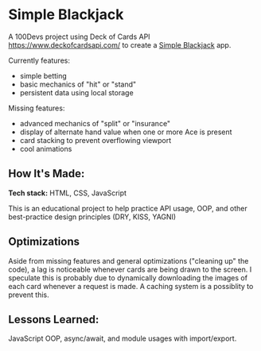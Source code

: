 
# Simple Blackjack
A 100Devs project using Deck of Cards API https://www.deckofcardsapi.com/ to create a [Simple Blackjack](https://johnnyjaywu.github.io/blackjack/) app.

Currently features:
- simple betting
- basic mechanics of "hit" or "stand"
- persistent data using local storage

Missing features:
- advanced mechanics of "split" or "insurance"
- display of alternate hand value when one or more Ace is present
- card stacking to prevent overflowing viewport
- cool animations


## How It's Made:

**Tech stack:** HTML, CSS, JavaScript

This is an educational project to help practice API usage, OOP, and other best-practice design principles (DRY, KISS, YAGNI)

## Optimizations
Aside from missing features and general optimizations ("cleaning up" the code), a lag is noticeable whenever cards are being drawn to the screen. I speculate this is probably due to dynamically downloading the images of each card whenever a request is made. A caching system is a possiblity to prevent this.

## Lessons Learned:
JavaScript OOP, async/await, and module usages with import/export.



